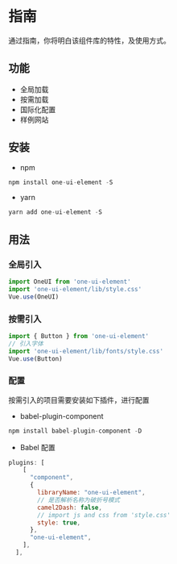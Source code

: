 
# 指南
通过指南，你将明白该组件库的特性，及使用方式。
## 功能
- 全局加载
- 按需加载
- 国际化配置
- 样例网站
## 安装
- npm
``` js
npm install one-ui-element -S
```
- yarn
``` js
yarn add one-ui-element -S
```
## 用法

### 全局引入
``` js
import OneUI from 'one-ui-element'
import 'one-ui-element/lib/style.css'
Vue.use(OneUI)
```
### 按需引入
``` js
import { Button } from 'one-ui-element'
// 引入字体
import 'one-ui-element/lib/fonts/style.css'   
Vue.use(Button)
```


### 配置
按需引入的项目需要安装如下插件，进行配置
- babel-plugin-component
``` js
npm install babel-plugin-component -D
```
- Babel 配置
``` js
plugins: [
    [
      "component",
      {
        libraryName: "one-ui-element",
        // 是否解析名称为破折号模式
        camel2Dash: false,
        // import js and css from 'style.css'
        style: true,
      },
      "one-ui-element",
    ],
  ],
```
